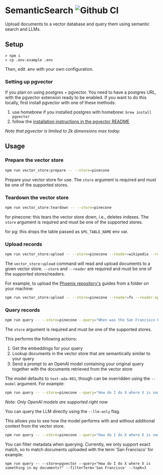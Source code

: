 # SemanticSearch ![Github CI](https://github.com/axilla-io/semanticsearch/workflows/Github%20CI/badge.svg)

Upload documents to a vector database and query them using semantic search and LLMs.

## Setup

```
> npm i
> cp .env.example .env
```

Then, edit .env with your own configuration.

### Setting up pgvector

If you plan on using postgres + pgvector. You need to have a postgres URL, with the pgvector extension ready to be enabled. If you want to do this locally, first install pgvector with one of these methods:

1.  use homebrew if you installed postgres with homebrew: `brew install pgvector`
2.  follow the [installation instructions in the pgvector README](https://github.com/pgvector/pgvector)

_Note that pgvector is limited to 2k dimensions max today._

## Usage

### Prepare the vector store

```bash
npm run vector_store:prepare -- --store=pinecone
```

Prepare your vector store for use. The `store` argument is required and must be one of the supported stores.

### Teardown the vector store

```bash
npm run vector_store:teardown -- --store=pinecone
```

for pinecone: this tears the vector store down, i.e., deletes indexes. The `store` argument is required and must be one of the supported stores.

for pg: this drops the table passed as `$PG_TABLE_NAME` env var.

### Upload records

```bash
npm run vector_store:upload -- --store=pinecone --reader=wikipedia --reader-options='{"term": "San Francisco"}'
```

The `vector_store:upload` command will read and upload documents to a given vector store. `--store` and `--reader` are required and must be one of the supported stores/readers.

For example, to upload the [Phoenix repository's](https://github.com/phoenixframework/phoenix) guides from a folder on your machine:

```bash
npm run vector_store:upload -- --store=pinecone --reader=fs --reader-options='{"path": "../path/to/phoenix", "glob": "guides/**/*.md"}'
```

### Query records

```bash
npm run query -- --store=pinecone --query="When was the San Francisco Police Department founded?"
```

The `store` argument is required and must be one of the supported stores.

This performs the following actions:

1. Get the embeddings for your query
2. Lookup documents in the vector store that are semantically similar to your query
3. Send a prompt to an OpenAI model containing your original query together with the documents retrieved from the vector store

The model defaults to `text-ada-001`, though can be overridden using the `--model` argument. For example:

```bash
npm run query -- --store=pinecone --query="How do I do X where X is something in my documents?" --model=text-curie-001
```

_Note: Only OpenAI models are supported right now_

You can query the LLM directly using the `--llm-only` flag.

This allows you to see how the model performs with and without additional context from the vector store.

```bash
npm run query -- --store=pinecone --query="How do I do X where X is something in my documents?" --llm-only
```

You can filter metadata when querying. Currently, we only support exact match, so to match documents uploaded with the term 'San Francisco' for example:

```
npm run query -- --store=pgvector --query="How do I do X where X is something in my documents?" --filterTerm='San Francisco' --topK=3

```
